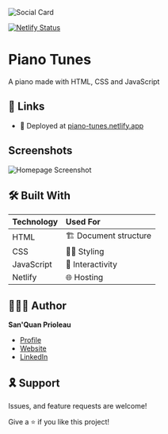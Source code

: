 
![Social Card][social-card-url]

[![Netlify Status](https://api.netlify.com/api/v1/badges/6ad63b06-bd9e-4b49-be7f-f24e932bb7f0/deploy-status)](https://app.netlify.com/sites/piano-tunes/deploys)

# Piano Tunes

A piano made with HTML, CSS and JavaScript

## 🔗 Links

- 🚀 Deployed at [piano-tunes.netlify.app][deployed-url]

## Screenshots

![Homepage Screenshot][homepage-screenshot-url]

## 🛠 Built With

| Technology   | Used For                          |
| :----------- | :-------------------------------- |
| HTML         | 🏗 Document structure             |
| CSS          | 💃🏽 Styling                        |
| JavaScript   | 💫 Interactivity                  |
| Netlify      | 🌐 Hosting                        |

## 👨🏾‍💻 Author

**San'Quan Prioleau**

- [Profile][github-url]
- [Website][website]
- [LinkedIn][linkedin]

## 🎗 Support

Issues, and feature requests are welcome!

Give a ⭐️ if you like this project!

<!-- Author Details -->
[github-url]: https://github.com/spriolau "San'Quan Prioleau on Github"
[website]: https://sprioleau.dev "San'Quan Prioleau's personal website"
[linkedin]: https://www.linkedin.com/in/sanquanprioleau/

<!-- Project Details -->
[deployed-url]: https://piano-tunes.netlify.app/
[social-card-url]: https://piano-tunes.netlify.app/images/social-card.png "Social Card"
[homepage-screenshot-url]: https://piano-tunes.netlify.app/images/screenshot.png "Homepage Screenshot"
